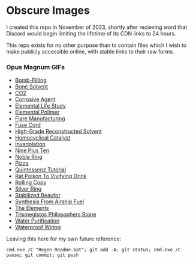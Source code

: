 # Obscure Images

I created this repo in November of 2023, shortly after recieving word that Discord would begin limiting the lifetime of its CDN links to 24 hours.

This repo exists for no other purpose than to contain files which I wish to make publicly accessible online, with stable links to their raw forms.

### Opus Magnum GIFs
- [Bomb-Filling](https://cdn.jsdelivr.net/gh/Obscure2020/Obscure_Images/Opus_Magnum_GIFs/Bomb-Filling.gif)
- [Bone Solvent](https://cdn.jsdelivr.net/gh/Obscure2020/Obscure_Images/Opus_Magnum_GIFs/Bone_Solvent.gif)
- [CO2](https://cdn.jsdelivr.net/gh/Obscure2020/Obscure_Images/Opus_Magnum_GIFs/CO2.gif)
- [Corrosive Agent](https://cdn.jsdelivr.net/gh/Obscure2020/Obscure_Images/Opus_Magnum_GIFs/Corrosive_Agent.gif)
- [Elemental Life Study](https://cdn.jsdelivr.net/gh/Obscure2020/Obscure_Images/Opus_Magnum_GIFs/Elemental_Life_Study.gif)
- [Elemental Polimer](https://cdn.jsdelivr.net/gh/Obscure2020/Obscure_Images/Opus_Magnum_GIFs/Elemental_Polimer.gif)
- [Flare Manufacturing](https://cdn.jsdelivr.net/gh/Obscure2020/Obscure_Images/Opus_Magnum_GIFs/Flare_Manufacturing.gif)
- [Fuse Cord](https://cdn.jsdelivr.net/gh/Obscure2020/Obscure_Images/Opus_Magnum_GIFs/Fuse_Cord.gif)
- [High-Grade Reconstructed Solvent](https://cdn.jsdelivr.net/gh/Obscure2020/Obscure_Images/Opus_Magnum_GIFs/High-Grade_Reconstructed_Solvent.gif)
- [Homocyclical Catalyst](https://cdn.jsdelivr.net/gh/Obscure2020/Obscure_Images/Opus_Magnum_GIFs/Homocyclical_Catalyst.gif)
- [Invariolation](https://cdn.jsdelivr.net/gh/Obscure2020/Obscure_Images/Opus_Magnum_GIFs/Invariolation.gif)
- [Nine Plus Ten](https://cdn.jsdelivr.net/gh/Obscure2020/Obscure_Images/Opus_Magnum_GIFs/Nine_Plus_Ten.gif)
- [Noble Ring](https://cdn.jsdelivr.net/gh/Obscure2020/Obscure_Images/Opus_Magnum_GIFs/Noble_Ring.gif)
- [Pizza](https://cdn.jsdelivr.net/gh/Obscure2020/Obscure_Images/Opus_Magnum_GIFs/Pizza.gif)
- [Quintessenz Tutorial](https://cdn.jsdelivr.net/gh/Obscure2020/Obscure_Images/Opus_Magnum_GIFs/Quintessenz_Tutorial.gif)
- [Rat Poison To Vivifying Drink](https://cdn.jsdelivr.net/gh/Obscure2020/Obscure_Images/Opus_Magnum_GIFs/Rat_Poison_To_Vivifying_Drink.gif)
- [Rolling Copy](https://cdn.jsdelivr.net/gh/Obscure2020/Obscure_Images/Opus_Magnum_GIFs/Rolling_Copy.gif)
- [Silver Ring](https://cdn.jsdelivr.net/gh/Obscure2020/Obscure_Images/Opus_Magnum_GIFs/Silver_Ring.gif)
- [Stabilized Beaufor](https://cdn.jsdelivr.net/gh/Obscure2020/Obscure_Images/Opus_Magnum_GIFs/Stabilized_Beaufor.gif)
- [Synthesis From Airship Fuel](https://cdn.jsdelivr.net/gh/Obscure2020/Obscure_Images/Opus_Magnum_GIFs/Synthesis_From_Airship_Fuel.gif)
- [The Elements](https://cdn.jsdelivr.net/gh/Obscure2020/Obscure_Images/Opus_Magnum_GIFs/The_Elements.gif)
- [Trismegistos Philosophers Stone](https://cdn.jsdelivr.net/gh/Obscure2020/Obscure_Images/Opus_Magnum_GIFs/Trismegistos_Philosophers_Stone.gif)
- [Water Purification](https://cdn.jsdelivr.net/gh/Obscure2020/Obscure_Images/Opus_Magnum_GIFs/Water_Purification.gif)
- [Waterproof Wiring](https://cdn.jsdelivr.net/gh/Obscure2020/Obscure_Images/Opus_Magnum_GIFs/Waterproof_Wiring.gif)

Leaving this here for my own future reference:
```
cmd.exe /C "Regen Readme.bat"; git add -A; git status; cmd.exe /C pause; git commit; git push
```
